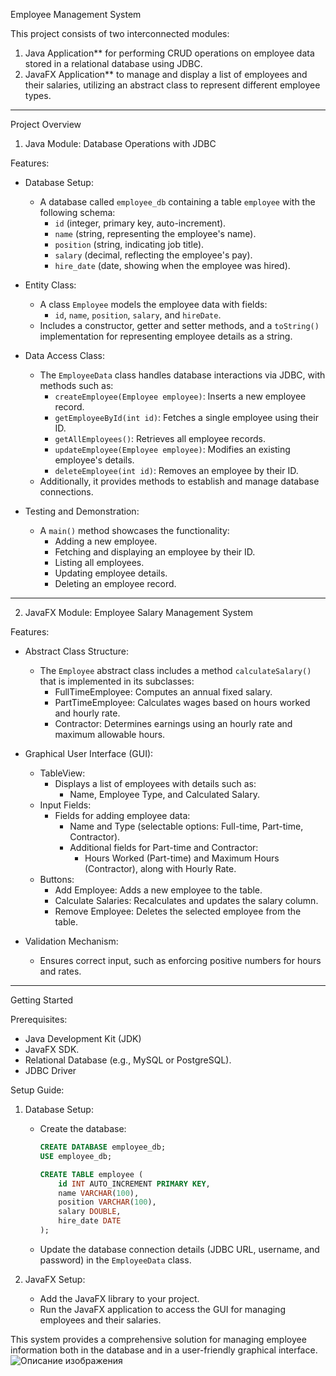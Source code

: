  Employee Management System

This project consists of two interconnected modules:  

1. Java Application** for performing CRUD operations on employee data stored in a relational database using JDBC.  
2. JavaFX Application** to manage and display a list of employees and their salaries, utilizing an abstract class to represent different employee types.  

---

 Project Overview

 1. Java Module: Database Operations with JDBC

Features:

- Database Setup:
  - A database called `employee_db` containing a table `employee` with the following schema:
    - `id` (integer, primary key, auto-increment).
    - `name` (string, representing the employee's name).
    - `position` (string, indicating job title).
    - `salary` (decimal, reflecting the employee's pay).
    - `hire_date` (date, showing when the employee was hired).

- Entity Class:
  - A class `Employee` models the employee data with fields:
    - `id`, `name`, `position`, `salary`, and `hireDate`.
  - Includes a constructor, getter and setter methods, and a `toString()` implementation for representing employee details as a string.

- Data Access Class:
  - The `EmployeeData` class handles database interactions via JDBC, with methods such as:
    - `createEmployee(Employee employee)`: Inserts a new employee record.
    - `getEmployeeById(int id)`: Fetches a single employee using their ID.
    - `getAllEmployees()`: Retrieves all employee records.
    - `updateEmployee(Employee employee)`: Modifies an existing employee's details.
    - `deleteEmployee(int id)`: Removes an employee by their ID.
  - Additionally, it provides methods to establish and manage database connections.

- Testing and Demonstration:
  - A `main()` method showcases the functionality:
    - Adding a new employee.
    - Fetching and displaying an employee by their ID.
    - Listing all employees.
    - Updating employee details.
    - Deleting an employee record.

---

2. JavaFX Module: Employee Salary Management System

Features:

- Abstract Class Structure:
  - The `Employee` abstract class includes a method `calculateSalary()` that is implemented in its subclasses:
    - FullTimeEmployee: Computes an annual fixed salary.
    - PartTimeEmployee: Calculates wages based on hours worked and hourly rate.
    - Contractor: Determines earnings using an hourly rate and maximum allowable hours.

- Graphical User Interface (GUI):
  - TableView:
    - Displays a list of employees with details such as:
      - Name, Employee Type, and Calculated Salary.
  - Input Fields:
    - Fields for adding employee data:
      - Name and Type (selectable options: Full-time, Part-time, Contractor).
      - Additional fields for Part-time and Contractor:
        - Hours Worked (Part-time) and Maximum Hours (Contractor), along with Hourly Rate.
  - Buttons:
    - Add Employee: Adds a new employee to the table.
    - Calculate Salaries: Recalculates and updates the salary column.
    - Remove Employee: Deletes the selected employee from the table.

- Validation Mechanism:
  - Ensures correct input, such as enforcing positive numbers for hours and rates.

---

Getting Started  

Prerequisites:
- Java Development Kit (JDK) 
- JavaFX SDK.
- Relational Database (e.g., MySQL or PostgreSQL).
- JDBC Driver

Setup Guide:  

1. Database Setup:
   - Create the database:
     ```sql
     CREATE DATABASE employee_db;
     USE employee_db;

     CREATE TABLE employee (
         id INT AUTO_INCREMENT PRIMARY KEY,
         name VARCHAR(100),
         position VARCHAR(100),
         salary DOUBLE,
         hire_date DATE
     );
     ```
   - Update the database connection details (JDBC URL, username, and password) in the `EmployeeData` class.

2. JavaFX Setup:
   - Add the JavaFX library to your project.
   - Run the JavaFX application to access the GUI for managing employees and their salaries.

This system provides a comprehensive solution for managing employee information both in the database and in a user-friendly graphical interface.
![Описание изображения](путь/к/изображению)




